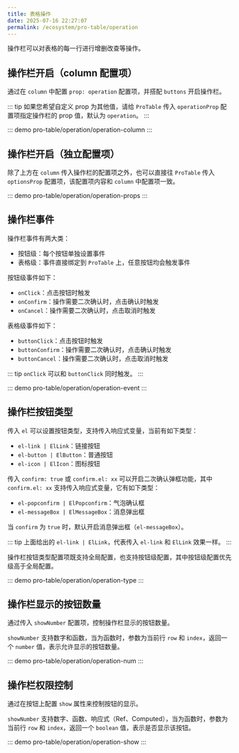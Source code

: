 ```yaml
---
title: 表格操作
date: 2025-07-16 22:27:07
permalink: /ecosystem/pro-table/operation
---
```


操作栏可以对表格的每一行进行增删改查等操作。

## 操作栏开启（column 配置项）

通过在 `column` 中配置 `prop: operation` 配置项，并搭配 `buttons` 开启操作栏。

::: tip
如果您希望自定义 prop 为其他值，请给 `ProTable` 传入 `operationProp` 配置项指定操作栏的 prop 值，默认为 `operation`。
:::

::: demo
pro-table/operation/operation-column
:::

## 操作栏开启（独立配置项）

除了上方在 `column` 传入操作栏的配置项之外，也可以直接往 `ProTable` 传入 `optionsProp` 配置项，该配置项内容和 `column` 中配置项一致。

::: demo
pro-table/operation/operation-props
:::

## 操作栏事件

操作栏事件有两大类：

- 按钮级：每个按钮单独设置事件
- 表格级：事件直接绑定到 `ProTable` 上，任意按钮均会触发事件

按钮级事件如下：

- `onClick`：点击按钮时触发
- `onConfirm`：操作需要二次确认时，点击确认时触发
- `onCancel`：操作需要二次确认时，点击取消时触发

表格级事件如下：

- `buttonClick`：点击按钮时触发
- `buttonConfirm`：操作需要二次确认时，点击确认时触发
- `buttonCancel`：操作需要二次确认时，点击取消时触发

::: tip
`onClick` 可以和 `buttonClick` 同时触发。
:::

::: demo
pro-table/operation/operation-event
:::

## 操作栏按钮类型

传入 `el` 可以设置按钮类型，支持传入响应式变量，当前有如下类型：

- `el-link | ElLink`：链接按钮
- `el-button | ElButton`：普通按钮
- `el-icon | ElIcon`：图标按钮

传入 `confirm: true` 或 `confirm.el: xx` 可以开启二次确认弹框功能，其中 `confirm.el: xx` 支持传入响应式变量，它有如下类型：

- `el-popconfirm | ElPopconfirm`：气泡确认框
- `el-messageBox | ElMessageBox`：消息弹出框

当 `confirm` 为 `true` 时，默认开启消息弹出框（`el-messageBox`）。

::: tip
上面给出的 `el-link | ElLink`，代表传入 `el-link` 和 `ElLink` 效果一样。
:::

操作栏按钮类型配置项既支持全局配置，也支持按钮级配置，其中按钮级配置优先级高于全局配置。

::: demo
pro-table/operation/operation-type
:::

## 操作栏显示的按钮数量

通过传入 `showNumber` 配置项，控制操作栏显示的按钮数量。

`showNumber` 支持数字和函数，当为函数时，参数为当前行 `row` 和 `index`，返回一个 `number` 值，表示允许显示的按钮数量。

::: demo
pro-table/operation/operation-num
:::

## 操作栏权限控制

通过在按钮上配置 `show` 属性来控制按钮的显示。

`showNumber` 支持数字、函数、响应式（Ref、Computed），当为函数时，参数为当前行 `row` 和 `index`，返回一个 `boolean` 值，表示是否显示该按钮。

::: demo
pro-table/operation/operation-show
:::
